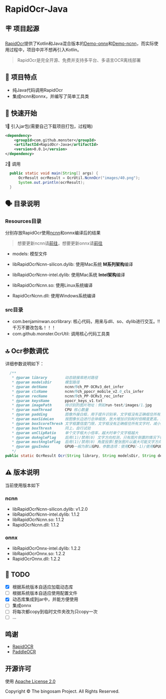 # RapidOcr-Java

## 🪧 项目起源

[RapidOcr](https://github.com/RapidAI/RapidOCR)提供了Kotlin和Java混合版本的[Demo-onnx](https://github.com/RapidAI/RapidOcrOnnxJvm)和[Demo-ncnn](https://github.com/RapidAI/RapidOcrNcnnJvm)，而实际使用过程中，项目中并不想再引入Kotlin。

> RapidOcr是完全开源、免费并支持多平台、多语言OCR离线部署

## 👏 项目特点

- 纯Java代码调用RapidOcr
- 集成ncnn和onnx，并编写了简单工具类

## 🎉 快速开始

1⃣️ 引入jar包(需要自己下载项目打包，过程略)

```xml
<dependency>
    <groupId>com.github.monster</groupId>
    <artifactId>RapidOcr-Java</artifactId>
    <version>0.0.1</version>
</dependency>
```

2⃣️ 调用

```java
  public static void main(String[] args) {
      OcrResult ocrResult = OcrUtil.NcnnOcr("images/40.png");
      System.out.println(ocrResult);
  }
```

## 🗣️ 目录说明

### Resources目录

分别存放RapidOcr使用[ncnn](https://github.com/Tencent/ncnn)和onnx编译后的结果

> 想要更新ncnn请[前往](https://github.com/RapidAI/RapidOcrNcnn/releases)，想要更新onnx请[前往](https://github.com/RapidAI/RapidOcrOnnx/releases)

- models: 模型文件

- libRapidOcrNcnn-silicon.dylib: 使用Mac系统 **M系列架构**编译
- libRapidOcrNcnn-intel.dylib: 使用Mac系统 **Intel架构**编译
- libRapidOcrNcnn.so: 使用Linux系统编译
- RapidOcrNcnn.dll: 使用Windows系统编译

### src目录

- com.benjaminwan.ocrlibrary: 核心代码，用来与dll、so、dylib进行交互。‼️ 千万不要改包名！！！
- com.github.monster.OcrUtil: 调用核心代码工具类

## 🔝 Ocr参数调优

详细参数说明如下：

```java
  /**
   * @param library        动态链接库绝对路径
   * @param modelsDir      模型路径
   * @param detName        ncnn传ch_PP-OCRv3_det_infer
   * @param clsName        ncnn传ch_ppocr_mobile_v2.0_cls_infer
   * @param recName        ncnn传ch_PP-OCRv3_rec_infer
   * @param keysName       ppocr_keys_v1.txt
   * @param imagePath      待识别的图片地址：例如run-test/images/1.jpg
   * @param numThread      CPU 核心数量
   * @param padding        图像外接白框，用于提升识别率，文字框没有正确框住所有文字时，增加此值。默认50。
   * @param maxSideLen     按图像长边进行总体缩放，放大增加识别耗时但精度更高，缩小减小耗时但精度降低，maxSideLen=0代表不缩放
   * @param boxScoreThresh 文字框置信度门限，文字框没有正确框住所有文字时，减小此值
   * @param boxThresh      同上，自行试验
   * @param unClipRatio    单个文字框大小倍率，越大时单个文字框越大
   * @param doAngleFlag    启用(1)/禁用(0) 文字方向检测，只有图片倒置的情况下(旋转90~270度的图片)，才需要启用文字方向检测
   * @param mostAngleFlag  启用(1)/禁用(0) 角度投票(整张图片以最大可能文字方向来识别)，当禁用文字方向检测时，此项也不起作用
   * @param gpuIndex       GPU0一般为默认GPU，参数选项：使用CPU(-1)/使用GPU0(0)/使用GPU1(1)/...    重要：onnx不可使用CPU/onnx可使用GPU
   */
public static OcrResult Ocr(String library, String modelsDir, String detName, String clsName, String recName, String keysName, String imagePath,Integer numThread, Integer padding, Integer maxSideLen, Float boxScoreThresh, Float boxThresh,Float unClipRatio, Integer doAngleFlag, Integer mostAngleFlag, Integer gpuIndex) 
```

## ⚠️ 版本说明

当前使用版本如下

### ncnn

- libRapidOcrNcnn-silicon.dylib: v1.2.0
- libRapidOcrNcnn-intel.dylib: 1.1.2
- libRapidOcrNcnn.so: 1.1.2
- RapidOcrNcnn.dll: 1.1.2

### onnx

- libRapidOcrOnnx-intel.dylib: 1.2.2
- libRapidOcrOnnx.so: 1.2.2
- RapidOcrOnnx.dll: 1.2.2

## 📌 TODO

- [x] 根据系统版本自适应加载动态库
- [ ] 根据系统版本自适应使用配置文件
- [x] 动态库集成到jar中，并能方便使用
- [ ] 集成onnx
- [ ] 将每次都copy到临时文件夹改为只copy一次
- [ ] ...

## 鸣谢

- [RapidOCR](https://github.com/RapidAI/RapidOCR)
- [PaddleOCR](https://github.com/PaddlePaddle/PaddleOCR)

## 开源许可

使用 [Apache License 2.0](https://github.com/MyMonsterCat/DeviceTouch/blob/main/LICENSE)

Copyright © The bingosam Project. All Rights Reserved.
